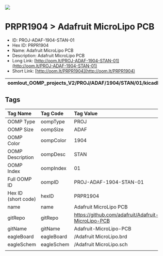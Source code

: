 


  
![][im]
# PRPR1904 > Adafruit MicroLipo PCB

- ID: PROJ-ADAF-1904-STAN-01
- Hex ID: PRPR1904
- Name: Adafruit MicroLipo PCB
- Description: Adafruit MicroLipo PCB
- Long Link: [http://oom.lt/PROJ-ADAF-1904-STAN-01](http://oom.lt/PROJ-ADAF-1904-STAN-01)
- Short Link: [http://oom.lt/PRPR1904](http://oom.lt/PRPR1904)
  

|oomlout_OOMP_projects_V2/PROJ/ADAF/1904/STAN/01/kicadPcb3dFront.png|oomlout_OOMP_projects_V2/PROJ/ADAF/1904/STAN/01/kicadPcb3dBack.png|oomlout_OOMP_projects_V2/PROJ/ADAF/1904/STAN/01/kicadPcb3d.png||
| :---: | :---: | :---: | :---: |

## Tags
  

|Tag Name|Tag Code|Tag Value|
| :--- | :--- | :--- |
|OOMP Type|oompType|PROJ|
|OOMP Size|oompSize|ADAF|
|OOMP Color|oompColor|1904|
|OOMP Description|oompDesc|STAN|
|OOMP Index|oompIndex|01|
|Full OOMP ID|oompID|PROJ-ADAF-1904-STAN-01|
|Hex ID (short code)|hexID|PRPR1904|
|name|name|Adafruit MicroLipo PCB|
|gitRepo|gitRepo|https://github.com/adafruit/Adafruit-MicroLipo-PCB|
|gitName|gitName|Adafruit-MicroLipo-PCB|
|eagleBoard|eagleBoard|/Adafruit MicroLipo.brd|
|eagleSchem|eagleSchem|/Adafruit MicroLipo.sch|
||||



[im]: PROJ/ADAF/1904/STAN/01/kicadPcb3d_450.png
